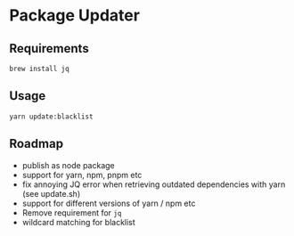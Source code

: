 # Package Updater

## Requirements

`brew install jq`

## Usage

`yarn update:blacklist`

## Roadmap

- publish as node package
- support for yarn, npm, pnpm etc
- fix annoying JQ error when retrieving outdated dependencies with yarn (see update.sh)
- support for different versions of yarn / npm etc
- Remove requirement for `jq`
- wildcard matching for blacklist
